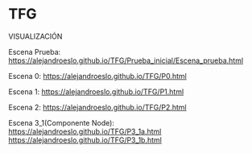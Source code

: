 # TFG

VISUALIZACIÓN

Escena Prueba:
https://alejandroeslo.github.io/TFG/Prueba_inicial/Escena_prueba.html

Escena 0:
https://alejandroeslo.github.io/TFG/P0.html

Escena 1:
https://alejandroeslo.github.io/TFG/P1.html

Escena 2:
https://alejandroeslo.github.io/TFG/P2.html

Escena 3_1(Componente Node):
https://alejandroeslo.github.io/TFG/P3_1a.html
https://alejandroeslo.github.io/TFG/P3_1b.html

